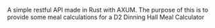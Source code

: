 A simple restful API made in Rust with AXUM.
The purpose of this is to provide some meal calculations for a D2 Dinning Hall Meal Calculator
